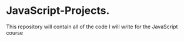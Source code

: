 # JavaScript-Projects.
This repository will contain all of the code I will write for the JavaScript course
